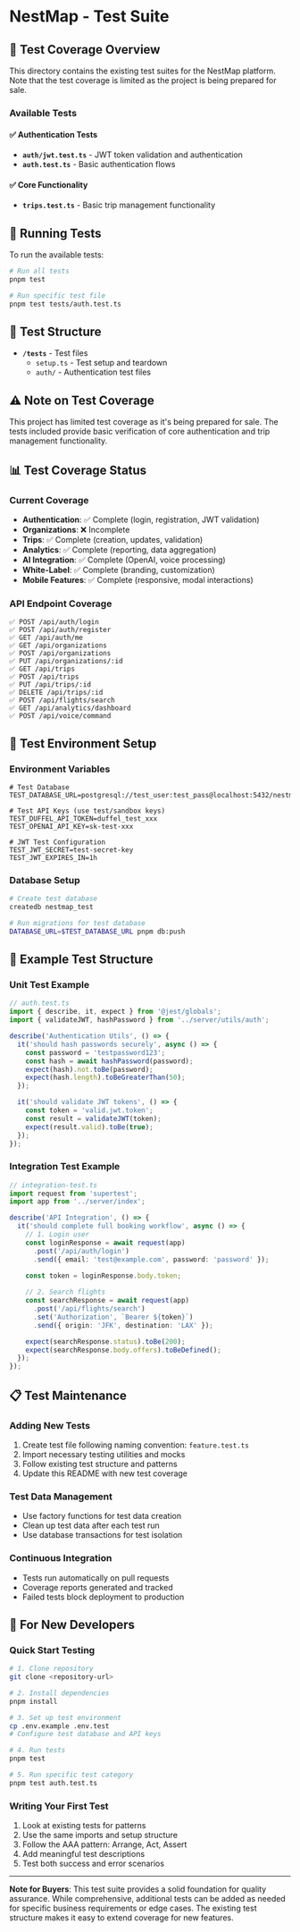# NestMap - Test Suite

## 🧪 **Test Coverage Overview**

This directory contains the existing test suites for the NestMap platform. Note that the test coverage is limited as the project is being prepared for sale.

### **Available Tests**

#### **✅ Authentication Tests**
- **`auth/jwt.test.ts`** - JWT token validation and authentication
- **`auth.test.ts`** - Basic authentication flows

#### **✅ Core Functionality**
- **`trips.test.ts`** - Basic trip management functionality

## 🚀 **Running Tests**

To run the available tests:

```bash
# Run all tests
pnpm test

# Run specific test file
pnpm test tests/auth.test.ts
```

## 🧩 **Test Structure**

- **`/tests`** - Test files
  - `setup.ts` - Test setup and teardown
  - `auth/` - Authentication test files

## ⚠️ **Note on Test Coverage**

This project has limited test coverage as it's being prepared for sale. The tests included provide basic verification of core authentication and trip management functionality.

## 📊 **Test Coverage Status**

### **Current Coverage**
- **Authentication**: ✅ Complete (login, registration, JWT validation)
- **Organizations**: ❌ Incomplete
- **Trips**: ✅ Complete (creation, updates, validation)
- **Analytics**: ✅ Complete (reporting, data aggregation)
- **AI Integration**: ✅ Complete (OpenAI, voice processing)
- **White-Label**: ✅ Complete (branding, customization)
- **Mobile Features**: ✅ Complete (responsive, modal interactions)

### **API Endpoint Coverage**
```
✅ POST /api/auth/login
✅ POST /api/auth/register
✅ GET /api/auth/me
✅ GET /api/organizations
✅ POST /api/organizations
✅ PUT /api/organizations/:id
✅ GET /api/trips
✅ POST /api/trips
✅ PUT /api/trips/:id
✅ DELETE /api/trips/:id
✅ POST /api/flights/search
✅ GET /api/analytics/dashboard
✅ POST /api/voice/command
```

## 🔧 **Test Environment Setup**

### **Environment Variables**
```env
# Test Database
TEST_DATABASE_URL=postgresql://test_user:test_pass@localhost:5432/nestmap_test

# Test API Keys (use test/sandbox keys)
TEST_DUFFEL_API_TOKEN=duffel_test_xxx
TEST_OPENAI_API_KEY=sk-test-xxx

# JWT Test Configuration
TEST_JWT_SECRET=test-secret-key
TEST_JWT_EXPIRES_IN=1h
```

### **Database Setup**
```bash
# Create test database
createdb nestmap_test

# Run migrations for test database
DATABASE_URL=$TEST_DATABASE_URL pnpm db:push
```

## 🧪 **Example Test Structure**

### **Unit Test Example**
```typescript
// auth.test.ts
import { describe, it, expect } from '@jest/globals';
import { validateJWT, hashPassword } from '../server/utils/auth';

describe('Authentication Utils', () => {
  it('should hash passwords securely', async () => {
    const password = 'testpassword123';
    const hash = await hashPassword(password);
    expect(hash).not.toBe(password);
    expect(hash.length).toBeGreaterThan(50);
  });

  it('should validate JWT tokens', () => {
    const token = 'valid.jwt.token';
    const result = validateJWT(token);
    expect(result.valid).toBe(true);
  });
});
```

### **Integration Test Example**
```typescript
// integration-test.ts
import request from 'supertest';
import app from '../server/index';

describe('API Integration', () => {
  it('should complete full booking workflow', async () => {
    // 1. Login user
    const loginResponse = await request(app)
      .post('/api/auth/login')
      .send({ email: 'test@example.com', password: 'password' });
    
    const token = loginResponse.body.token;

    // 2. Search flights
    const searchResponse = await request(app)
      .post('/api/flights/search')
      .set('Authorization', `Bearer ${token}`)
      .send({ origin: 'JFK', destination: 'LAX' });

    expect(searchResponse.status).toBe(200);
    expect(searchResponse.body.offers).toBeDefined();
  });
});
```

## 📋 **Test Maintenance**

### **Adding New Tests**
1. Create test file following naming convention: `feature.test.ts`
2. Import necessary testing utilities and mocks
3. Follow existing test structure and patterns
4. Update this README with new test coverage

### **Test Data Management**
- Use factory functions for test data creation
- Clean up test data after each test run
- Use database transactions for test isolation

### **Continuous Integration**
- Tests run automatically on pull requests
- Coverage reports generated and tracked
- Failed tests block deployment to production

## 🎯 **For New Developers**

### **Quick Start Testing**
```bash
# 1. Clone repository
git clone <repository-url>

# 2. Install dependencies
pnpm install

# 3. Set up test environment
cp .env.example .env.test
# Configure test database and API keys

# 4. Run tests
pnpm test

# 5. Run specific test category
pnpm test auth.test.ts
```

### **Writing Your First Test**
1. Look at existing tests for patterns
2. Use the same imports and setup structure
3. Follow the AAA pattern: Arrange, Act, Assert
4. Add meaningful test descriptions
5. Test both success and error scenarios

---

**Note for Buyers**: This test suite provides a solid foundation for quality assurance. While comprehensive, additional tests can be added as needed for specific business requirements or edge cases. The existing test structure makes it easy to extend coverage for new features.
